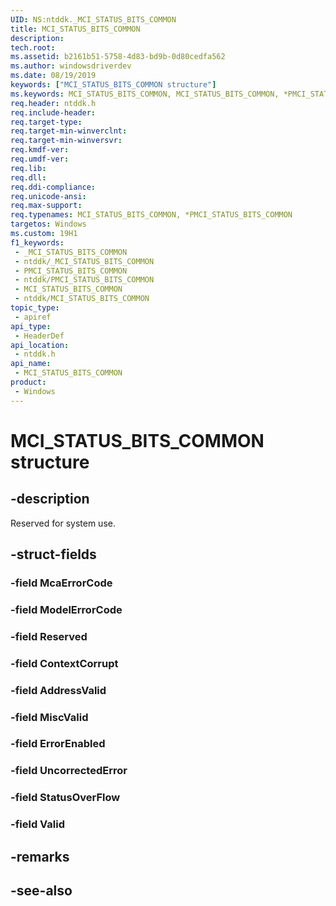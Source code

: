 ```yaml
---
UID: NS:ntddk._MCI_STATUS_BITS_COMMON
title: MCI_STATUS_BITS_COMMON
description: 
tech.root: 
ms.assetid: b2161b51-5758-4d83-bd9b-0d80cedfa562
ms.author: windowsdriverdev
ms.date: 08/19/2019
keywords: ["MCI_STATUS_BITS_COMMON structure"]
ms.keywords: MCI_STATUS_BITS_COMMON, MCI_STATUS_BITS_COMMON, *PMCI_STATUS_BITS_COMMON,
req.header: ntddk.h
req.include-header: 
req.target-type: 
req.target-min-winverclnt: 
req.target-min-winversvr: 
req.kmdf-ver: 
req.umdf-ver: 
req.lib: 
req.dll: 
req.ddi-compliance: 
req.unicode-ansi: 
req.max-support: 
req.typenames: MCI_STATUS_BITS_COMMON, *PMCI_STATUS_BITS_COMMON
targetos: Windows
ms.custom: 19H1
f1_keywords:
 - _MCI_STATUS_BITS_COMMON
 - ntddk/_MCI_STATUS_BITS_COMMON
 - PMCI_STATUS_BITS_COMMON
 - ntddk/PMCI_STATUS_BITS_COMMON
 - MCI_STATUS_BITS_COMMON
 - ntddk/MCI_STATUS_BITS_COMMON
topic_type:
 - apiref
api_type:
 - HeaderDef
api_location:
 - ntddk.h
api_name:
 - MCI_STATUS_BITS_COMMON
product:
 - Windows
---
```


# MCI_STATUS_BITS_COMMON structure


## -description

Reserved for system use.

## -struct-fields

### -field McaErrorCode

### -field ModelErrorCode

### -field Reserved

### -field ContextCorrupt

### -field AddressValid

### -field MiscValid

### -field ErrorEnabled

### -field UncorrectedError

### -field StatusOverFlow

### -field Valid

## -remarks

## -see-also

